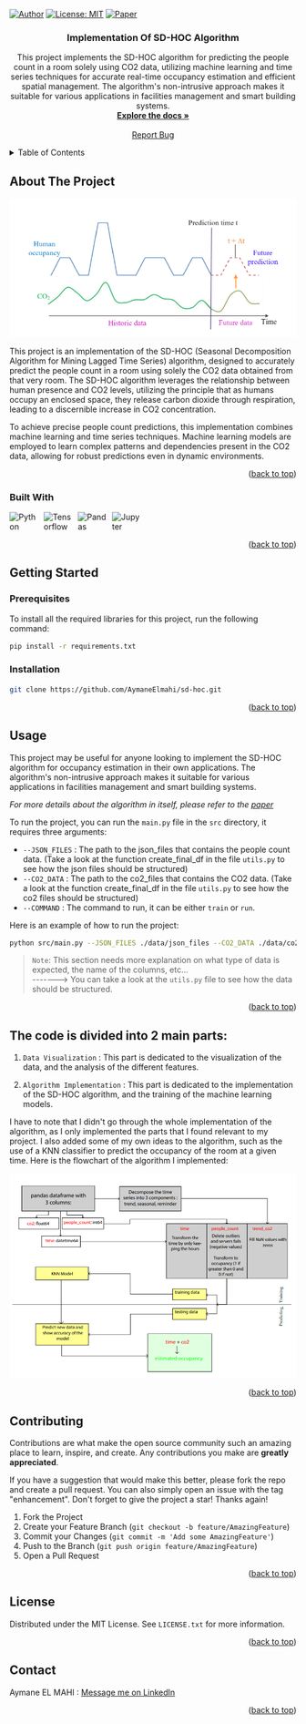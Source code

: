 <!-- Improved compatibility of back to top link: See: https://github.com/othneildrew/Best-README-Template/pull/73 -->

<a name="readme-top"></a>

<!--
*** Thanks for checking out the Best-README-Template. If you have a suggestion
*** that would make this better, please fork the repo and create a pull request
*** or simply open an issue with the tag "enhancement".
*** Don't forget to give the project a star!
*** Thanks again! Now go create something AMAZING! :D
-->

<!-- PROJECT SHIELDS -->
<!--
*** I'm using markdown "reference style" links for readability.
*** Reference links are enclosed in brackets [ ] instead of parentheses ( ).
*** See the bottom of this document for the declaration of the reference variables
*** for contributors-url, forks-url, etc. This is an optional, concise syntax you may use.
*** https://www.markdownguide.org/basic-syntax/#reference-style-links
-->

[![Author](https://img.shields.io/badge/author-@AymaneElmahi-blue)](https://github.com/AymaneElmahi)
[![License: MIT](https://img.shields.io/badge/license-MIT-green.svg)](https://opensource.org/licenses/MIT)
[![Paper](https://img.shields.io/badge/paper-here-svg)](<https://github.com/cruiseresearchgroup/SD-HOC-Seasonal-Decomposition-Algorithm-for-Mining-Lagged-Time-Series/blob/master/paper/AusDM2017_IrvanAriefAng_(CCIS).pdf>)

<!-- PROJECT LOGO -->
<!-- <br />
<div align="center">
  <a href="https://github.com/AymaneElmahi/sd-hoc">
    <img src="images/logo_written.png" alt="Logo" width="80" height="80">
  </a> -->

<h3 align="center">Implementation Of SD-HOC Algorithm </h3>

  <p align="center">
    This project implements the SD-HOC algorithm for predicting the people count in a room solely using CO2 data, utilizing machine learning and time series techniques for accurate real-time occupancy estimation and efficient spatial management. The algorithm's non-intrusive approach makes it suitable for various applications in facilities management and smart building systems.
    <br />
    <a href="https://github.com/AymaneElmahi/sd-hoc"><strong>Explore the docs »</strong></a>
    <br />
    <br />
    <!-- <a href="https://github.com/AymaneElmahi/sd-hoc">View Demo</a> -->
    <a href="https://github.com/AymaneElmahi/sd-hoc/issues">Report Bug</a>
    <!-- ·
    <a href="https://github.com/AymaneElmahi/sd-hoc/issues">Request Feature</a> -->
  </p>
</div>

<!-- TABLE OF CONTENTS -->
<details>
  <summary>Table of Contents</summary>
  <ol>
    <li>
      <a href="#about-the-project">About The Project</a>
      <ul>
        <li><a href="#built-with">Built With</a></li>
      </ul>
    </li>
    <li>
      <a href="#getting-started">Getting Started</a>
      <ul>
        <li><a href="#prerequisites">Prerequisites</a></li>
        <li><a href="#installation">Installation</a></li>
      </ul>
    </li>
    <li><a href="#usage">Usage</a></li>
    <!-- <li><a href="#roadmap">Roadmap</a></li> -->
    <!-- <li><a href="#contributing">Contributing</a></li> -->
    <li><a href="#license">License</a></li>
    <li><a href="#contact">Contact</a></li>
    <!-- <li><a href="#acknowledgments">Acknowledgments</a></li> -->
  </ol>
</details>

<!-- ABOUT THE PROJECT -->

## About The Project

![Product Name Screen Shot][product-screenshot]

This project is an implementation of the SD-HOC (Seasonal Decomposition Algorithm for Mining Lagged Time Series) algorithm, designed to accurately predict the people count in a room using solely the CO2 data obtained from that very room. The SD-HOC algorithm leverages the relationship between human presence and CO2 levels, utilizing the principle that as humans occupy an enclosed space, they release carbon dioxide through respiration, leading to a discernible increase in CO2 concentration.

To achieve precise people count predictions, this implementation combines machine learning and time series techniques. Machine learning models are employed to learn complex patterns and dependencies present in the CO2 data, allowing for robust predictions even in dynamic environments.

<p align="right">(<a href="#readme-top">back to top</a>)</p>

### Built With

<!-- python, jupyter, tensorflow, pandas -->

<!-- [![Python](https://img.shields.io/badge/python-3.9.0-blue)](https://www.python.org/downloads/release/python-390/)  
[![Jupyter](https://img.shields.io/badge/jupyter-6.1.4-orange)](https://jupyter.org/)  
[![Tensorflow](https://img.shields.io/badge/tensorflow-2.4.0-red)](https://www.tensorflow.org/)  
[![Pandas](https://img.shields.io/badge/pandas-1.2.0-yellow)](https://pandas.pydata.org/) -->

<img align="left" alt="Python" width="50px" style="padding-right:10px;" src="https://cdn.jsdelivr.net/gh/devicons/devicon/icons/python/python-plain.svg" />
<img align="left" alt="Tensorflow" width="50px" style="padding-right:10px;" src="https://cdn.jsdelivr.net/gh/devicons/devicon/icons/tensorflow/tensorflow-original.svg" />        
<img align="left" alt="Pandas" width="50px" style="padding-right:10px;" src="https://cdn.jsdelivr.net/gh/devicons/devicon/icons/pandas/pandas-original-wordmark.svg" />
<img align="left" alt="Jupyter" width="50px" style="padding-right:10px;" src="https://cdn.jsdelivr.net/gh/devicons/devicon/icons/jupyter/jupyter-original-wordmark.svg"/>

<br/><br/>



<p align="right">(<a href="#readme-top">back to top</a>)</p>

<!-- GETTING STARTED -->

## Getting Started

### Prerequisites

To install all the required libraries for this project, run the following command:

```sh
pip install -r requirements.txt
```

### Installation

```sh
git clone https://github.com/AymaneElmahi/sd-hoc.git
```

<p align="right">(<a href="#readme-top">back to top</a>)</p>

<!-- USAGE EXAMPLES -->

## Usage

This project may be useful for anyone looking to implement the SD-HOC algorithm for occupancy estimation in their own applications. The algorithm's non-intrusive approach makes it suitable for various applications in facilities management and smart building systems.

_For more details about the algorithm in itself, please refer to the [paper](https://github.com/cruiseresearchgroup/SD-HOC-Seasonal-Decomposition-Algorithm-for-Mining-Lagged-Time-Series/blob/master/paper/AusDM2017_IrvanAriefAng_(CCIS).pdf)_

To run the project, you can run the `main.py` file in the `src` directory, it requires three arguments:

- `--JSON_FILES` : The path to the json_files that contains the people count data. (Take a look at the function create_final_df in the file `utils.py` to see how the json files should be structured)
- `--CO2_DATA` : The path to the co2_files that contains the CO2 data. (Take a look at the function create_final_df in the file `utils.py` to see how the co2 files should be structured)
- `--COMMAND` : The command to run, it can be either `train` or `run`.

Here is an example of how to run the project:

```sh
python src/main.py --JSON_FILES ./data/json_files --CO2_DATA ./data/co2_files --COMMAND train
```
> `Note`: This section needs more explanation on what type of data is expected, the name of the columns, etc...  
> -------> You can take a look at the `utils.py` file to see how the data should be structured.

<p align="right">(<a href="#readme-top">back to top</a>)</p>

<!-- ROADMAP -->

## The code is divided into 2 main parts:

1. `Data Visualization` : This part is dedicated to the visualization of the data, and the analysis of the different features.

2. `Algorithm Implementation` : This part is dedicated to the implementation of the SD-HOC algorithm, and the training of the machine learning models.

I have to note that I didn't go through the whole implementation of the algorithm, as I only implemented the parts that I found relevant to my project. I also added some of my own ideas to the algorithm, such as the use of a KNN classifier to predict the occupancy of the room at a given time.
Here is the flowchart of the algorithm I implemented:

![Flowchart][flowchart]

<p align="right">(<a href="#readme-top">back to top</a>)</p>

<!-- CONTRIBUTING -->

## Contributing

Contributions are what make the open source community such an amazing place to learn, inspire, and create. Any contributions you make are **greatly appreciated**.

If you have a suggestion that would make this better, please fork the repo and create a pull request. You can also simply open an issue with the tag "enhancement".
Don't forget to give the project a star! Thanks again!

1. Fork the Project
2. Create your Feature Branch (`git checkout -b feature/AmazingFeature`)
3. Commit your Changes (`git commit -m 'Add some AmazingFeature'`)
4. Push to the Branch (`git push origin feature/AmazingFeature`)
5. Open a Pull Request

<p align="right">(<a href="#readme-top">back to top</a>)</p>

<!-- LICENSE -->

## License

Distributed under the MIT License. See `LICENSE.txt` for more information.

<p align="right">(<a href="#readme-top">back to top</a>)</p>

<!-- CONTACT -->

## Contact

Aymane EL MAHI : [Message me on LinkedIn](https://www.linkedin.com/in/aymane-elmahi)

<p align="right">(<a href="#readme-top">back to top</a>)</p>

<!-- ACKNOWLEDGMENTS -->

<!-- ## Acknowledgments

- []()
- []()
- []() -->
<!--
<p align="right">(<a href="#readme-top">back to top</a>)</p> -->

<!-- MARKDOWN LINKS & IMAGES -->
<!-- https://www.markdownguide.org/basic-syntax/#reference-style-links -->

[contributors-shield]: https://img.shields.io/github/contributors/AymaneElmahi/sd-hoc.svg?style=for-the-badge
[contributors-url]: https://github.com/AymaneElmahi/sd-hoc/graphs/contributors
[forks-shield]: https://img.shields.io/github/forks/AymaneElmahi/sd-hoc.svg?style=for-the-badge
[forks-url]: https://github.com/AymaneElmahi/sd-hoc/network/members
[stars-shield]: https://img.shields.io/github/stars/AymaneElmahi/sd-hoc.svg?style=for-the-badge
[stars-url]: https://github.com/AymaneElmahi/sd-hoc/stargazers
[issues-shield]: https://img.shields.io/github/issues/AymaneElmahi/sd-hoc.svg?style=for-the-badge
[issues-url]: https://github.com/AymaneElmahi/sd-hoc/issues
[license-shield]: https://img.shields.io/github/license/AymaneElmahi/sd-hoc.svg?style=for-the-badge
[license-url]: https://github.com/AymaneElmahi/sd-hoc/blob/master/LICENSE.txt
[linkedin-shield]: https://img.shields.io/badge/-LinkedIn-black.svg?style=for-the-badge&logo=linkedin&colorB=555
[linkedin-url]: https://linkedin.com/in/aymane-elmahi
[product-screenshot]: images/about_the_project_screenshot.png
[Flowchart]: images/flowchart.png
[Next.js]: https://img.shields.io/badge/next.js-000000?style=for-the-badge&logo=nextdotjs&logoColor=white
[Next-url]: https://nextjs.org/
[React.js]: https://img.shields.io/badge/React-20232A?style=for-the-badge&logo=react&logoColor=61DAFB
[React-url]: https://reactjs.org/
[Vue.js]: https://img.shields.io/badge/Vue.js-35495E?style=for-the-badge&logo=vuedotjs&logoColor=4FC08D
[Vue-url]: https://vuejs.org/
[Angular.io]: https://img.shields.io/badge/Angular-DD0031?style=for-the-badge&logo=angular&logoColor=white
[Angular-url]: https://angular.io/
[Svelte.dev]: https://img.shields.io/badge/Svelte-4A4A55?style=for-the-badge&logo=svelte&logoColor=FF3E00
[Svelte-url]: https://svelte.dev/
[Laravel.com]: https://img.shields.io/badge/Laravel-FF2D20?style=for-the-badge&logo=laravel&logoColor=white
[Laravel-url]: https://laravel.com
[Bootstrap.com]: https://img.shields.io/badge/Bootstrap-563D7C?style=for-the-badge&logo=bootstrap&logoColor=white
[Bootstrap-url]: https://getbootstrap.com
[JQuery.com]: https://img.shields.io/badge/jQuery-0769AD?style=for-the-badge&logo=jquery&logoColor=white
[JQuery-url]: https://jquery.com

